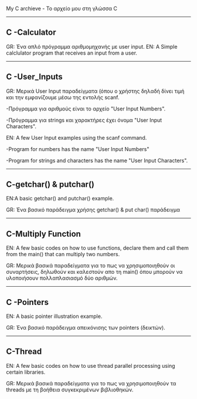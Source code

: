 My C archieve - Το αρχείο μου στη γλώσσα C

---------------------------------------------------------------------------------------------------------------------------------------------------------------------------------
C -Calculator
---------------------------------------------------------------------------------------------------------------------------------------------------------------------------------
GR: Ένα απλό πρόγραμμα αριθμομηχανής με user input.
EN: A Simple calclulator program that receives an input from a user.




---------------------------------------------------------------------------------------------------------------------------------------------------------------------------------
C -User_Inputs
---------------------------------------------------------------------------------------------------------------------------------------------------------------------------------
GR: Μερικά User Input παραδείγματα (όπου ο χρήστης δηλαδή δίνει τιμή και την εμφανίζουμε μέσω της εντολής scanf.


-Πρόγραμμα για αριθμούς είναι το αρχείο "User Input Numbers".


-Πρόγραμμα για strings και χαρακτήρες έχει όνομα "User Input Characters".


EN: A few User Input examples using the scanf command.


-Program for numbers has the name "User Input Numbers"


-Program for strings and characters has the name "User Input Characters".

---------------------------------------------------------------------------------------------------------------------------------------------------------------------------------
C-getchar() & putchar()
---------------------------------------------------------------------------------------------------------------------------------------------------------------------------------
EN:A basic getchar() and putchar() example.

GR: Ένα βασικό παράδειγμα χρήσης getchar() & put char() παράδειγμα


---------------------------------------------------------------------------------------------------------------------------------------------------------------------------------
C-Multiply Function
---------------------------------------------------------------------------------------------------------------------------------------------------------------------------------
EN: A few basic codes on how to use functions, declare them and call them from the main() that can multiply two numbers.

GR: Μερικά βασικά παραδείγματα για το πως να χρησιμοποιηθούν οι συναρτήσεις, δηλωθούν και καλεστούν απο τη main() όπου μπορούν να υλοποιήσουν πολλαπλασιασμό δύο αριθμών.


---------------------------------------------------------------------------------------------------------------------------------------------------------------------------------
C -Pointers
---------------------------------------------------------------------------------------------------------------------------------------------------------------------------------
EN: A basic pointer illustration example.

GR: Ένα βασικό παράδειγμα απεικόνισης των pointers (δεικτών).

---------------------------------------------------------------------------------------------------------------------------------------------------------------------------------
C-Thread
---------------------------------------------------------------------------------------------------------------------------------------------------------------------------------
EN: A few basic codes on how to use thread parallel processing using certain libraries.

GR: Μερικά βασικά παραδείγματα για το πως να χρησιμοποιηθούν τα threads με τη βοήθεια συγκεκριμένων βιβλιοθηκών.
